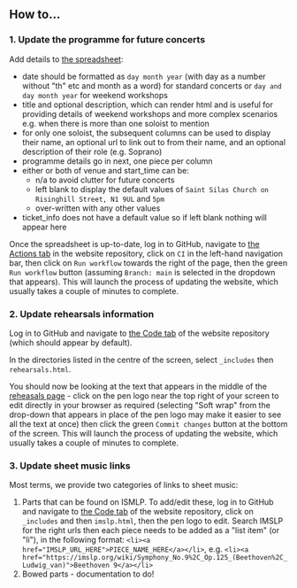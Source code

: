 ## How to...

### 1. Update the programme for future concerts

Add details to [the spreadsheet](https://docs.google.com/spreadsheets/d/1DvKwUS4tHe2646Fu8e1ut5JCUD-nd3AKn3TfUTI7EuI/edit?usp=sharing):

- date should be formatted as `day month year` (with day as a number without "th" etc and month as a word) for standard concerts or `day and day month year` for weekend workshops
- title and optional description, which can render html and is useful for providing details of weekend workshops and more complex scenarios e.g. when there is more than one soloist to mention
- for only one soloist, the subsequent columns can be used to display their name, an optional url to link out to from their name, and an optional description of their role (e.g. Soprano)
- programme details go in next, one piece per column
- either or both of venue and start_time can be: 
    - n/a to avoid clutter for future concerts 
    - left blank to display the default values of `Saint Silas Church on Risinghill Street, N1 9UL` and `5pm`
    - over-written with any other values
- ticket_info does not have a default value so if left blank nothing will appear here

Once the spreadsheet is up-to-date, log in to GitHub, navigate to [the Actions tab](https://github.com/the-angel-orchestra/the-angel-orchestra.github.io/actions) in the website repository, click on `CI` in the left-hand navigation bar, then click on `Run workflow` towards the right of the page, then the green `Run workflow` button (assuming `Branch: main` is selected in the dropdown that appears). This will launch the process of updating the website, which usually takes a couple of minutes to complete.

### 2. Update rehearsals information

Log in to GitHub and navigate to [the Code tab](https://github.com/the-angel-orchestra/the-angel-orchestra.github.io) of the website repository (which should appear by default).

In the directories listed in the centre of the screen, select `_includes` then `rehearsals.html`. 

You should now be looking at the text that appears in the middle of the [reheasals page](https://www.the-angel-orchestra.co.uk/rehearsals/) - click on the pen logo near the top right of your screen to edit directly in your browser as required (selecting "Soft wrap" from the drop-down that appears in place of the pen logo may make it easier to see all the text at once) then click the green `Commit changes` button at the bottom of the screen. This will launch the process of updating the website, which usually takes a couple of minutes to complete.

### 3. Update sheet music links

Most terms, we provide two categories of links to sheet music:

1. Parts that can be found on ISMLP. To add/edit these, log in to GitHub and navigate to [the Code tab](https://github.com/the-angel-orchestra/the-angel-orchestra.github.io) of the website repository, click on `_includes` and then `imslp.html`, then the pen logo to edit. Search IMSLP for the right urls then each piece needs to be added as a "list item" (or "li"), in the following format: `<li><a href="IMSLP_URL_HERE">PIECE_NAME_HERE</a></li>`, e.g. `<li><a href="https://imslp.org/wiki/Symphony_No.9%2C_Op.125_(Beethoven%2C_Ludwig_van)">Beethoven 9</a></li>`
2. Bowed parts - documentation to do!
